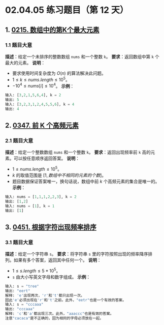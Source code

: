 # 02.04.05 练习题目（第 12 天）
## 1. [0215. 数组中的第K个最大元素](https://leetcode.cn/problems/kth-largest-element-in-an-array/)
### 1.1 题目大意
**描述**：给定一个未排序的整数数组 `nums` 和一个整数 `k`。
**要求**：返回数组中第 `k` 个最大的元素。
**说明**：
- 要求使用时间复杂度为 $O(n)$ 的算法解决此问题。
- $1 \le k \le nums.length \le 10^5$。
- $-10^4 \le nums[i] \le 10^4$。
**示例**：
```python
输入: [3,2,1,5,6,4], k = 2
输出: 5
输入: [3,2,3,1,2,4,5,5,6], k = 4
输出: 4
```
## 2. [0347. 前 K 个高频元素](https://leetcode.cn/problems/top-k-frequent-elements/)
### 2.1 题目大意
**描述**：给定一个整数数组 `nums` 和一个整数 `k`。
**要求**：返回出现频率前 `k` 高的元素。可以按任意顺序返回答案。
**说明**：
- $1 \le nums.length \le 10^5$。
- $k$ 的取值范围是 $[1, 数组中不相同的元素的个数]$。
- 题目数据保证答案唯一，换句话说，数组中前 $k$ 个高频元素的集合是唯一的。
**示例**：
```python
输入: nums = [1,1,1,2,2,3], k = 2
输出: [1,2]
输入: nums = [1], k = 1
输出: [1]
```
## 3. [0451. 根据字符出现频率排序](https://leetcode.cn/problems/sort-characters-by-frequency/)
### 3.1 题目大意
**描述**：给定一个字符串 `s`。
**要求**：将字符串 `s` 里的字符按照出现的频率降序排列。如果有多个答案，返回其中任何一个。
**说明**：
- $1 \le s.length \le 5 * 10^5$。
- `s` 由大小写英文字母和数字组成。
**示例**：
```python
输入: s = "tree"
输出: "eert"
解释: 'e'出现两次，'r'和't'都只出现一次。
因此'e'必须出现在'r'和't'之前。此外，"eetr"也是一个有效的答案。
输入: s = "cccaaa"
输出: "cccaaa"
解释: 'c'和'a'都出现三次。此外，"aaaccc"也是有效的答案。
注意"cacaca"是不正确的，因为相同的字母必须放在一起。
```